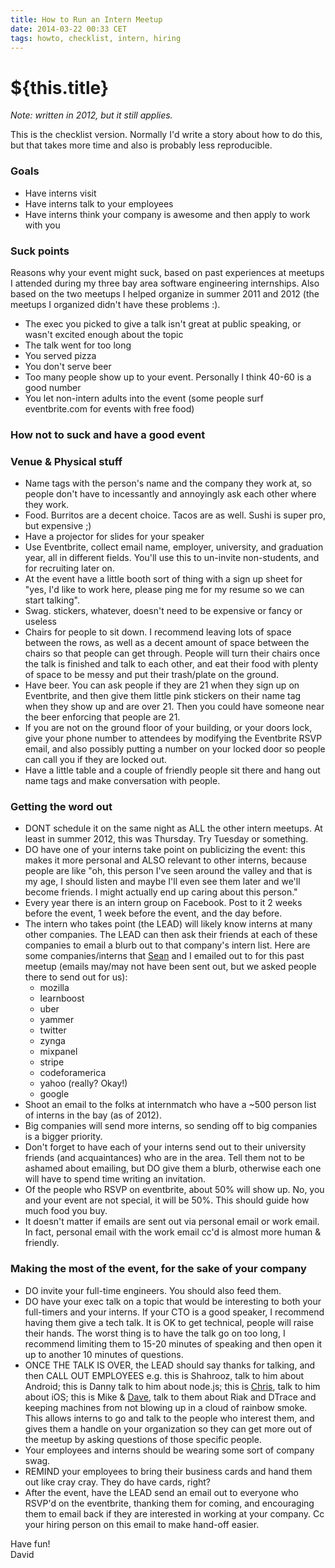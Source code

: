 ```yaml
---
title: How to Run an Intern Meetup
date: 2014-03-22 00:33 CET
tags: howto, checklist, intern, hiring
---
```

# ${this.title}

*Note: written in 2012, but it still applies.*

This is the checklist version. Normally I'd write a story about how to do this,
but that takes more time and also is probably less reproducible.

<!-- more -->

### Goals
- Have interns visit
- Have interns talk to your employees
- Have interns think your company is awesome and then apply to work with you

### Suck points
Reasons why your event might suck, based on past experiences at meetups I
attended during my three bay area software engineering internships. Also based
on the two meetups I helped organize in summer 2011 and 2012 (the meetups I
organized didn't have these problems :).

- The exec you picked to give a talk isn't great at public speaking, or wasn't
  excited enough about the topic
- The talk went for too long
- You served pizza
- You don't serve beer
- Too many people show up to your event. Personally I think 40-60 is a good
  number
- You let non-intern adults into the event (some people surf eventbrite.com for events with free food)

### How not to suck and have a good event

### Venue & Physical stuff

- Name tags with the person's name and the company they work at, so people don't
  have to incessantly and annoyingly ask each other where they work.
- Food. Burritos are a decent choice. Tacos are as well. Sushi is super pro, but
  expensive ;)
- Have a projector for slides for your speaker
- Use Eventbrite, collect email name, employer, university, and graduation year,
  all in different fields. You'll use this to un-invite non-students, and for
  recruiting later on.
- At the event have a little booth sort of thing with a sign up sheet for "yes,
  I'd like to work here, please ping me for my resume so we can start talking".
- Swag. stickers, whatever, doesn't need to be expensive or fancy or useless
- Chairs for people to sit down. I recommend leaving lots of space between the
  rows, as well as a decent amount of space between the chairs so that people
  can get through. People will turn their chairs once the talk is finished and
  talk to each other, and eat their food with plenty of space to be messy and
  put their trash/plate on the ground.
- Have beer. You can ask people if they are 21 when they sign up on Eventbrite,
  and then give them little pink stickers on their name tag when they show up
  and are over 21. Then you could have someone near the beer enforcing that
  people are 21.
- If you are not on the ground floor of your building, or your doors lock, give
  your phone number to attendees by modifying the Eventbrite RSVP email, and
  also possibly putting a number on your locked door so people can call you if
  they are locked out.
- Have a little table and a couple of friendly people sit there and hang out
  name tags and make conversation with people.

### Getting the word out

- DONT schedule it on the same night as ALL the other intern meetups. At least
  in summer 2012, this was Thursday. Try Tuesday or something.
- DO have one of your interns take point on publicizing the event: this makes it
  more personal and ALSO relevant to other interns, because people are like "oh,
  this person I've seen around the valley and that is my age, I should listen
  and maybe I'll even see them later and we'll become friends. I might actually
  end up caring about this person."
- Every year there is an intern group on Facebook. Post to it 2 weeks before the
  event, 1 week before the event, and the day before.
- The intern who takes point (the LEAD) will likely know interns at many other
  companies. The LEAD can then ask their friends at each of these companies to
  email a blurb out to that company's intern list. Here are some
  companies/interns that [Sean][sean] and I emailed out to for this past meetup (emails
  may/may not have been sent out, but we asked people there to send out for us):
    - mozilla
    - learnboost
    - uber
    - yammer
    - twitter
    - zynga
    - mixpanel
    - stripe
    - codeforamerica
    - yahoo (really? Okay!)
    - google
- Shoot an email to the folks at internmatch who have a ~500 person list of
  interns in the bay (as of 2012).
- Big companies will send more interns, so sending off to big companies is a
  bigger priority.
- Don't forget to have each of your interns send out to their university friends
  (and acquaintances) who are in the area. Tell them not to be ashamed about
  emailing, but DO give them a blurb, otherwise each one will have to spend time
  writing an invitation.
- Of the people who RSVP on eventbrite, about 50% will show up. No, you and your
  event are not special, it will be 50%. This should guide how much food you
  buy.
- It doesn't matter if emails are sent out via personal email or work email. In
  fact, personal email with the work email cc'd is almost more human & friendly.

### Making the most of the event, for the sake of your company
- DO invite your full-time engineers. You should also feed them.
- DO have your exec talk on a topic that would be interesting to both your
  full-timers and your interns. If your CTO is a good speaker, I recommend
  having them give a tech talk. It is OK to get technical, people will raise
  their hands. The worst thing is to have the talk go on too long, I recommend
  limiting them to 15-20 minutes of speaking and then open it up to another 10
  minutes of questions.
- ONCE THE TALK IS OVER, the LEAD should say thanks for talking, and
  then CALL OUT EMPLOYEES e.g. this is Shahrooz, talk to him about
  Android; this is Danny talk to him about node.js; this is [Chris][chris], talk to him
  about iOS; this is Mike & [Dave][dave], talk to them about Riak and DTrace and
  keeping machines from not blowing up in a cloud of rainbow smoke. This allows
  interns to go and talk to the people who interest them, and gives them a
  handle on your organization so they can get more out of the meetup by asking
  questions of those specific people.
- Your employees and interns should be wearing some sort of company swag.
- REMIND your employees to bring their business cards and hand them out like
  cray cray. They do have cards, right?
- After the event, have the LEAD send an email out to everyone who RSVP'd on the
  eventbrite, thanking them for coming, and encouraging them to email back if
  they are interested in working at your company. Cc your hiring person on this
  email to make hand-off easier.

Have fun!<br>
David

[sean]:https://twitter.com/seanzawi
[chris]:https://medium.com/tech-talk/d823af31f7c
[dave]:http://daveeddy.com/
